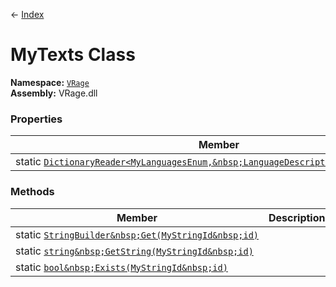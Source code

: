 ← [Index](index)
# MyTexts Class
**Namespace:** [`VRage`](VRage)  
**Assembly:** VRage.dll  
### Properties
|Member|Description|
|---|---|
|static&nbsp;[`DictionaryReader<MyLanguagesEnum,&nbsp;LanguageDescription>&nbsp;Languages`](VRage.Languages)||
### Methods
|Member|Description|
|---|---|
|static&nbsp;[`StringBuilder&nbsp;Get(MyStringId&nbsp;id)`](VRage.Get)||
|static&nbsp;[`string&nbsp;GetString(MyStringId&nbsp;id)`](VRage.GetString)||
|static&nbsp;[`bool&nbsp;Exists(MyStringId&nbsp;id)`](VRage.Exists)||
